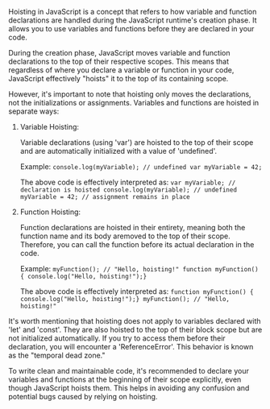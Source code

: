 Hoisting in JavaScript is a concept that refers to how variable and function declarations are handled during the JavaScript runtime's creation phase. It allows you to use variables and functions before they are declared in your code.

During the creation phase, JavaScript moves variable and function declarations to the top of their respective scopes. This means that regardless of where you declare a variable or function in your code, JavaScript effectively "hoists" it to the top of its containing scope.

However, it's important to note that hoisting only moves the declarations, not the initializations or assignments. Variables and functions are hoisted in separate ways:

01. Variable Hoisting:

    Variable declarations (using 'var') are hoisted to the top of their scope and are automatically initialized with a value of 'undefined'.

    Example: 
    `
    console.log(myVariable); // undefined
    var myVariable = 42;
    `

    The above code is effectively interpreted as:
    `
    var myVariable; // declaration is hoisted
    console.log(myVariable); // undefined
    myVariable = 42; // assignment remains in place
    `

02. Function Hoisting:

    Function declarations are hoisted in their entirety, meaning both the function name and its body aremoved to the top of their scope. Therefore, you can call the function before its actual declaration in the code.

    Example:
    `
    myFunction(); // "Hello, hoisting!"
    function myFunction() {
    console.log("Hello, hoisting!");}
    `

    The above code is effectively interpreted as:
    `
    function myFunction() {
    console.log("Hello, hoisting!");}
    myFunction(); // "Hello, hoisting!"
    `

It's worth mentioning that hoisting does not apply to variables declared with 'let' and 'const'. They are also hoisted to the top of their block scope but are not initialized automatically. If you try to access them before their declaration, you will encounter a 'ReferenceError'. This behavior is known as the "temporal dead zone."

To write clean and maintainable code, it's recommended to declare your variables and functions at the beginning of their scope explicitly, even though JavaScript hoists them. This helps in avoiding any confusion and potential bugs caused by relying on hoisting.
